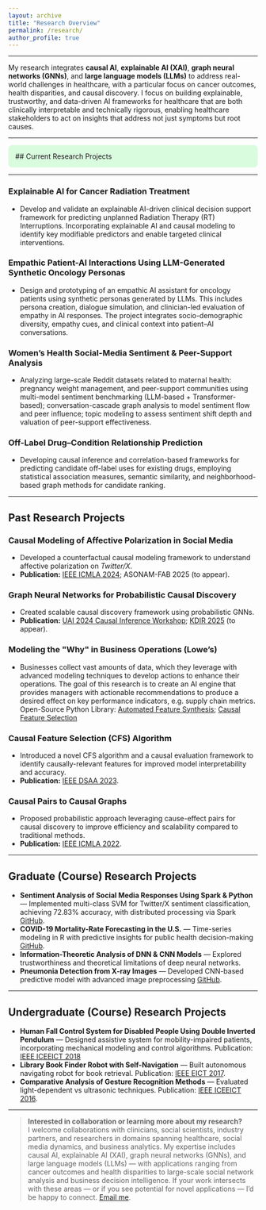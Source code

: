 ```yaml
---
layout: archive
title: "Research Overview"
permalink: /research/
author_profile: true
---
```



---
My research integrates **causal AI**, **explainable AI (XAI)**, **graph neural networks (GNNs)**, and **large language models (LLMs)** to address real-world challenges in healthcare, with a particular focus on cancer outcomes, health disparities, and causal discovery. I focus on building explainable, trustworthy, and data-driven AI frameworks for healthcare that are both clinically interpretable and technically rigorous, enabling healthcare stakeholders to act on insights that address not just symptoms but root causes.

---

<div style="background-color:#d9fcde; padding: 1em; border-radius: 8px;">
## Current Research Projects
</div>

---
### Explainable AI for Cancer Radiation Treatment  
- Develop and validate an explainable AI-driven clinical decision support framework for predicting unplanned Radiation Therapy (RT) Interruptions. Incorporating explainable AI and causal modeling to identify key modifiable predictors and enable targeted clinical interventions.  


### Empathic Patient-AI Interactions Using LLM-Generated Synthetic Oncology Personas
- Design and prototyping of an empathic AI assistant for oncology patients using synthetic personas generated by LLMs. This includes persona creation, dialogue simulation, and clinician-led evaluation of empathy in AI responses. The project integrates socio-demographic diversity, empathy cues, and clinical context into patient–AI conversations.

### Women’s Health Social-Media Sentiment & Peer-Support Analysis
- Analyzing large-scale Reddit datasets related to maternal health: pregnancy weight management, and peer-support communities using multi-model sentiment benchmarking (LLM-based + Transformer-based); conversation-cascade graph analysis to model sentiment flow and peer influence; topic modeling to assess sentiment shift depth and valuation of peer-support effectiveness.

### Off-Label Drug–Condition Relationship Prediction
- Developing causal inference and correlation-based frameworks for predicting candidate off-label uses for existing drugs, employing statistical association measures, semantic similarity, and neighborhood-based graph methods for candidate ranking.


---

## Past Research Projects

### Causal Modeling of Affective Polarization in Social Media
- Developed a counterfactual causal modeling framework to understand affective polarization on *Twitter/X*.  
- **Publication:** [IEEE ICMLA 2024](https://ieeexplore.ieee.org/abstract/document/10903265); ASONAM-FAB 2025 (to appear).

### Graph Neural Networks for Probabilistic Causal Discovery
- Created scalable causal discovery framework using probabilistic GNNs.  
- **Publication:** [UAI 2024 Causal Inference Workshop](https://openreview.net/forum?id=X52pu7VKVK); [KDIR 2025](https://arxiv.org/pdf/2507.20349) (to appear).

### Modeling the "Why" in Business Operations (Lowe’s)
- Businesses collect vast amounts of data, which they leverage with advanced modeling techniques to develop actions to enhance their operations. The goal of this research is to create an AI engine that provides managers with actionable recommendations to produce a desired effect on key performance indicators, e.g. supply chain metrics. Open-Source Python Library: [Automated Feature Synthesis](https://bitbucket.org/uqlab/automated_feature_synthesis/src/master/); [Causal Feature Selection](https://bitbucket.org/uqlab/causal_feature_selection/src/master/)

### Causal Feature Selection (CFS) Algorithm
- Introduced a novel CFS algorithm and a causal evaluation framework to identify causally-relevant features for improved model interpretability and accuracy.  
- **Publication:** [IEEE DSAA 2023](https://ieeexplore.ieee.org/abstract/document/10302608).

### Causal Pairs to Causal Graphs
- Proposed probabilistic approach leveraging cause-effect pairs for causal discovery to improve efficiency and scalability compared to traditional methods.  
- **Publication:** [IEEE ICMLA 2022](https://ieeexplore.ieee.org/abstract/document/10069122).

---



## Graduate (Course) Research Projects

- **Sentiment Analysis of Social Media Responses Using Spark & Python** — Implemented multi-class SVM for Twitter/X sentiment classification, achieving 72.83% accuracy, with distributed processing via Spark [GitHub](https://github.com/rezaurrashid/ITCS8190_CloudComputing_Fall2022/tree/main/final%20project/code).  
- **COVID-19 Mortality-Rate Forecasting in the U.S.** — Time-series modeling in R with predictive insights for public health decision-making [GitHub](https://github.com/rezaurrashid/BINF8310-Spring2022/tree/master/Project).  
- **Information-Theoretic Analysis of DNN & CNN Models** — Explored trustworthiness and theoretical limitations of deep neural networks.  
- **Pneumonia Detection from X-ray Images** — Developed CNN-based predictive model with advanced image preprocessing [GitHub](https://github.com/khyatimahajan/ml_project_fall_2019).

---

## Undergraduate (Course) Research Projects

- **Human Fall Control System for Disabled People Using Double Inverted Pendulum** — Designed assistive system for mobility-impaired patients, incorporating mechanical modeling and control algorithms. Publication: [IEEE ICEEICT 2018](https://ieeexplore.ieee.org/abstract/document/8628130)   
- **Library Book Finder Robot with Self-Navigation** — Built autonomous navigating robot for book retrieval. Publication: [IEEE EICT 2017](https://ieeexplore.ieee.org/abstract/document/8275140). 
- **Comparative Analysis of Gesture Recognition Methods** — Evaluated light-dependent vs ultrasonic techniques. Publication: [IEEE ICEEICT 2016](https://ieeexplore.ieee.org/abstract/document/7873101).


---

> **Interested in collaboration or learning more about my research?**  
> I welcome collaborations with clinicians, social scientists, industry partners, and researchers in domains spanning healthcare, social media dynamics, and business analytics. My expertise includes causal AI, explainable AI (XAI), graph neural networks (GNNs), and large language models (LLMs) — with applications ranging from cancer outcomes and health disparities to large-scale social network analysis and business decision intelligence. If your work intersects with these areas — or if you see potential for novel applications — I’d be happy to connect. [Email me](mailto:mrashid7@uthsc.edu).
